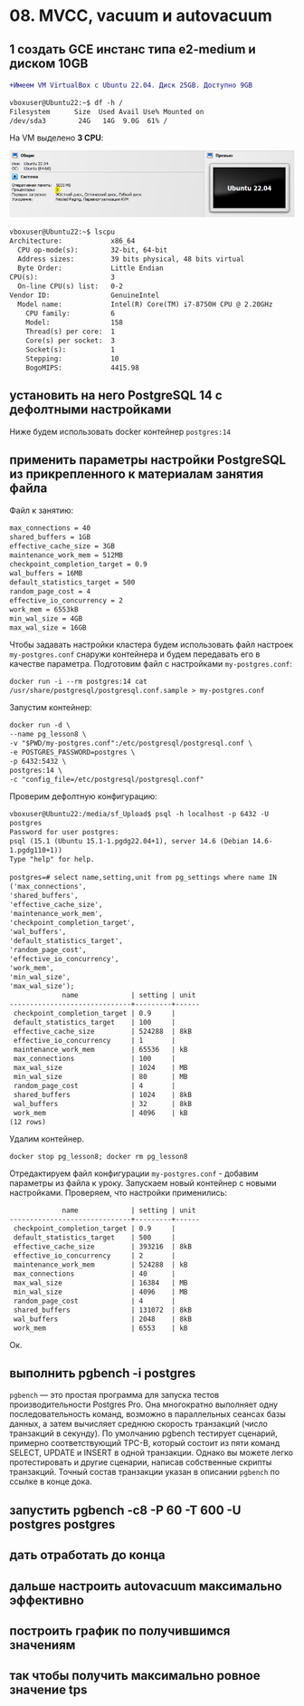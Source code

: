 # **08. MVCC, vacuum и autovacuum**

## 1 создать GCE инстанс типа e2-medium и диском 10GB
```diff
+Имеем VM VirtualBox с Ubuntu 22.04. Диск 25GB. Доступно 9GB
```
```console
vboxuser@Ubuntu22:~$ df -h /
Filesystem      Size  Used Avail Use% Mounted on
/dev/sda3        24G   14G  9.0G  61% /

```
На VM выделено **3 CPU**:

![VM_CPU](VM_CPU.png)

```console
vboxuser@Ubuntu22:~$ lscpu
Architecture:            x86_64
  CPU op-mode(s):        32-bit, 64-bit
  Address sizes:         39 bits physical, 48 bits virtual
  Byte Order:            Little Endian
CPU(s):                  3
  On-line CPU(s) list:   0-2
Vendor ID:               GenuineIntel
  Model name:            Intel(R) Core(TM) i7-8750H CPU @ 2.20GHz
    CPU family:          6
    Model:               158
    Thread(s) per core:  1
    Core(s) per socket:  3
    Socket(s):           1
    Stepping:            10
    BogoMIPS:            4415.98
```


## установить на него PostgreSQL 14 с дефолтными настройками
Ниже будем использовать docker контейнер `postgres:14`

## применить параметры настройки PostgreSQL из прикрепленного к материалам занятия файла
Файл к занятию:
```
max_connections = 40
shared_buffers = 1GB
effective_cache_size = 3GB
maintenance_work_mem = 512MB
checkpoint_completion_target = 0.9
wal_buffers = 16MB
default_statistics_target = 500
random_page_cost = 4
effective_io_concurrency = 2
work_mem = 6553kB
min_wal_size = 4GB
max_wal_size = 16GB
```

Чтобы задавать настройки кластера будем использовать файл настроек `my-postgres.conf` снаружи контейнера и будем передавать его в качестве параметра.
Подготовим файл с настройками `my-postgres.conf`:
```console
docker run -i --rm postgres:14 cat /usr/share/postgresql/postgresql.conf.sample > my-postgres.conf
```
Запустим контейнер:
```console
docker run -d \
--name pg_lesson8 \
-v "$PWD/my-postgres.conf":/etc/postgresql/postgresql.conf \
-e POSTGRES_PASSWORD=postgres \
-p 6432:5432 \
postgres:14 \
-c "config_file=/etc/postgresql/postgresql.conf"
```
Проверим дефолтную конфигурацию:
```console
vboxuser@Ubuntu22:/media/sf_Upload$ psql -h localhost -p 6432 -U postgres
Password for user postgres:
psql (15.1 (Ubuntu 15.1-1.pgdg22.04+1), server 14.6 (Debian 14.6-1.pgdg110+1))
Type "help" for help.

postgres=# select name,setting,unit from pg_settings where name IN
('max_connections',
'shared_buffers',
'effective_cache_size',
'maintenance_work_mem',
'checkpoint_completion_target',
'wal_buffers',
'default_statistics_target',
'random_page_cost',
'effective_io_concurrency',
'work_mem',
'min_wal_size',
'max_wal_size');
             name             | setting | unit
------------------------------+---------+------
 checkpoint_completion_target | 0.9     |
 default_statistics_target    | 100     |
 effective_cache_size         | 524288  | 8kB
 effective_io_concurrency     | 1       |
 maintenance_work_mem         | 65536   | kB
 max_connections              | 100     |
 max_wal_size                 | 1024    | MB
 min_wal_size                 | 80      | MB
 random_page_cost             | 4       |
 shared_buffers               | 1024    | 8kB
 wal_buffers                  | 32      | 8kB
 work_mem                     | 4096    | kB
(12 rows)
```
Удалим контейнер.
```console
docker stop pg_lesson8; docker rm pg_lesson8
```

Отредактируем файл конфигурации `my-postgres.conf` - добавим параметры из файла к уроку.
Запускаем новый контейнер с новыми настройками.
Проверяем, что настройки применились:
```console
             name             | setting | unit
------------------------------+---------+------
 checkpoint_completion_target | 0.9     |
 default_statistics_target    | 500     |
 effective_cache_size         | 393216  | 8kB
 effective_io_concurrency     | 2       |
 maintenance_work_mem         | 524288  | kB
 max_connections              | 40      |
 max_wal_size                 | 16384   | MB
 min_wal_size                 | 4096    | MB
 random_page_cost             | 4       |
 shared_buffers               | 131072  | 8kB
 wal_buffers                  | 2048    | 8kB
 work_mem                     | 6553    | kB
```
Ок.


## выполнить pgbench -i postgres
`pgbench` — это простая программа для запуска тестов производительности Postgres Pro. Она многократно выполняет одну последовательность команд, возможно в параллельных сеансах базы данных, а затем вычисляет среднюю скорость транзакций (число транзакций в секунду). По умолчанию pgbench тестирует сценарий, примерно соответствующий TPC-B, который состоит из пяти команд SELECT, UPDATE и INSERT в одной транзакции. Однако вы можете легко протестировать и другие сценарии, написав собственные скрипты транзакций.
Точный состав транзакции указан в описании `pgbench` по ссылке в конце дока.

## запустить pgbench -c8 -P 60 -T 600 -U postgres postgres
## дать отработать до конца
## дальше настроить autovacuum максимально эффективно
## построить график по получившимся значениям
## так чтобы получить максимально ровное значение tps

